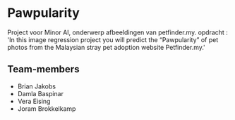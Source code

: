 # Pawpularity
Project voor Minor AI, onderwerp afbeeldingen van petfinder.my. opdracht : 'In this image regression project you will predict the “Pawpularity” of pet photos from the Malaysian stray pet adoption website Petfinder.my.'

## Team-members
* Brian Jakobs
* Damla Baspinar
* Vera Eising
* Joram Brokkelkamp


